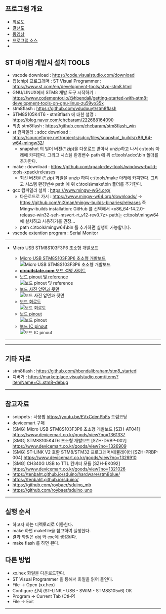 ## 프로그램 개요

- [회로도](https://www.circuitstate.com/wp-content/uploads/2023/10/STM8S-Blue-STM8S103F3P6-Generic-Development-Board-Schematic-Diagram-R0.1-CIRCUITSTATE-Electronics-1_1.png)
- [결선도](https://yooaroma.com/mm/image/stm8/stm8blue/stm8blue_blink_text.jpg)
- [동영상](https://youtu.be/91NS3JlYVoQ?si=maEv8KytppFKadTg)
- [프로그램 소스](https://github.com/yooaroma/stm8blue_blink)
-

## ST 마이컴 개발시 설치 TOOLS

- vscode download : <https://code.visualstudio.com/download>
- 칩(chip) 프로그래머 : ST Visual Programmer : <https://www.st.com/en/development-tools/stvp-stm8.html>
- GNU/LINUX에서 STM8 개발 도구 시작하기 : <https://www.codementor.io/@hbendali/getting-started-with-stm8-development-tools-on-gnu-linux-zu59yo35x>
- stm8flash : <https://github.com/vdudouyt/stm8flash>
- STM8S105K4T6 - stm8flash 에 대한 설명 : <https://blog.naver.com/chcbaram/222688164090>
- 최종 stm8flash : <https://github.com/chcbaram/stm8flash_win>
- st 컴파일러 : sdcc download : <https://sourceforge.net/projects/sdcc/files/snapshot_builds/x86_64-w64-mingw32/>
  - snapshot 의 빌더 버젼(\*.zip)을 다운로드 받아서 unzip하고 나서 c:/tools 아래에 카피한다. 그리고 시스템 환경변수 path 에 위 c:\tools\sdcc\bin 폴더를 추가한다.
- make : download : <https://github.com/xpack-dev-tools/windows-build-tools-xpack/releases>
  - 최신 버젼을 (\*.zip) 화일을 unzip 하여 c:/tools/make 아래에 카피한다. 그리고 시스템 환경변수 path 에 위 c:\tools\make\bin 폴더를 추가한다.
- gcc 컴파일러 설치 : <https://www.mingw-w64.org/>
  - 다운로드로 가서 : <https://www.mingw-w64.org/downloads/> -> <https://github.com/niXman/mingw-builds-binaries/releases> 즉 Mingw-builds installation: GitHub 를 선택해서
    <x86_64-14.2.0-release-win32-seh-msvcrt-rt_v12-rev0.7z> path는 c:\tools\mingw64 에 설치하고 사용하기를 권장...
  - path c:\tools\mingw64\bin 를 추가하면 실행이 가능합니다.
- vscode extention program : Serial Monitor

---

- Micro USB STM8S103F3P6 초소형 개발보드 <br>

  - [Micro USB STM8S103F3P6 초소형 개발보드](https://www.devicemart.co.kr/goods/view?no=1361337) <br>
    ![Micro USB STM8S103F3P6 초소형 개발보드](https://yooaroma.com/mm/image/stm8/stm8blue/STM8S103F3P6_BOARD.png) <br>
  - [**circuitstate.com** 보드 설명 사이트](https://www.circuitstate.com/pinouts/stm8s-blue-generic-stm8s103f3p6-development-board-pinout-diagram-and-pin-reference/#Schematic) <br>
  - [보드 pinout 및 reference](https://www.circuitstate.com/wp-content/uploads/2023/10/STM8S-Blue-STM8S103F3P6-Microcontroller-Development-Board-Pinout-Diagram-and-Pin-Reference-Featured-Image-CIRCUITSTATE-Electronics-2.jpg) <br>
    ![보드 pinout 및 reference](https://yooaroma.com/mm/image/stm8/stm8blue/STM8S-Blue-STM8S103F3P6-Microcontroller-Development-Board-Pinout-Diagram-and-Pin-Reference-Featured-Image-CIRCUITSTATE-Electronics-2.jpg) <br>
  - [보드 사진 앞면과 뒷면](https://www.circuitstate.com/wp-content/uploads/2023/10/STM8S-Blue-STM8S103F3P6-Generic-Microcontroller-Development-Board-Top-and-Bottom-Views-CIRCUITSTATE-Electronics-1.jpg) <br>
    ![보드 사진 앞면과 뒷면](https://yooaroma.com/mm/image/stm8/stm8blue/STM8S-Blue-STM8S103F3P6-Generic-Microcontroller-Development-Board-Top-and-Bottom-Views-CIRCUITSTATE-Electronics-1.jpg) <br>
  - [보드 회로도](https://www.circuitstate.com/wp-content/uploads/2023/10/STM8S-Blue-STM8S103F3P6-Generic-Development-Board-Schematic-Diagram-R0.1-CIRCUITSTATE-Electronics-1_1.png) <br>
    ![보드 회로도](https://yooaroma.com/mm/image/stm8/stm8blue/STM8S-Blue-STM8S103F3P6-Generic-Development-Board-Schematic-Diagram-R0.1-CIRCUITSTATE-Electronics-1_1.png) <br>
  - [보드 pinout](https://www.circuitstate.com/wp-content/uploads/2023/10/STM8S-Blue-Generic-STM8S103F3P6-Microcontroller-Board-Pinout-Diagram-R0.1-CIRCUITSTATE-Electronics-1.png) <br>
    ![보드 pinout](https://yooaroma.com/mm/image/stm8/stm8blue/STM8S-Blue-Generic-STM8S103F3P6-Microcontroller-Board-Pinout-Diagram-R0.1-CIRCUITSTATE-Electronics-1.png) <br>
  - [보드 IC pinout](https://www.circuitstate.com/wp-content/uploads/2023/10/STM8S-Blue-STM8S103F3P6-Generic-Microcontroller-Development-Board-IC-Pinout-CIRCUITSTATE-Electronics-1.png) <br>
    ![보드 IC pinout](https://yooaroma.com/mm/image/stm8/stm8blue/STM8S-Blue-STM8S103F3P6-Generic-Microcontroller-Development-Board-IC-Pinout-CIRCUITSTATE-Electronics-1.png) <br>

---

---

## 기타 자료

- stm8flash : <https://github.com/hbendalibraham/stm8_started>
- 디버거 : <https://marketplace.visualstudio.com/items?itemName=CL.stm8-debug>

---

## 참고자료

- snippets : 사용법 <https://youtu.be/EVxCdenPbFs> 드림코딩 <br>
- devicemart 구매 <br>
- [SMG] Micro USB STM8S103F3P6 초소형 개발보드 [SZH-AT041] <https://www.devicemart.co.kr/goods/view?no=1361337> <br>
- [SMG] STM8S105K4T6 초소형 개발보드 [SZH-DVBP-002] <https://www.devicemart.co.kr/goods/view?no=1326909> <br>
- [SMG] ST-LINK V2 호환 STM8/STM32 프로그래머/에뮬레이터 [SZH-PRBP-004] <https://www.devicemart.co.kr/goods/view?no=1326910> <br>
- [SMG] CH340G USB to TTL 컨버터 모듈 [SZH-EK092] <https://www.devicemart.co.kr/goods/view?no=1321026> <br>
- <https://tenbaht.github.io/sduino/hardware/stm8blue/> <br>
- <https://tenbaht.github.io/sduino/> <br>
- <https://github.com/roybaer/sduino_mb> <br>
- <https://github.com/roybaer/sduino_uno> <br>

---

## 실행 순서

- 하고자 하는 디렉토리로 이동한다.
- make 하면 makefile을 참고하여 실행한다.
- 결과 화일은 obj 와 exe에 생성된다.
- make flash 를 하면 된다.

## 다른 방법

- xx.hex 화일을 다운로드한다.
- ST Visual Programmer 을 통해서 화일을 읽어 들인다.
- File -> Open (xx.hex)
- Configure 선택 (ST-LINK - USB - SWIM - STM8S105x6) OK
- Program -> Current Tab (Ctl-P)
- File -> Exit

---
